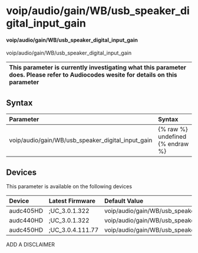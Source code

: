 ﻿---
description: voip/audio/gain/WB/usb_speaker_digital_input_gain
search: false
---

# voip/audio/gain/WB/usb_speaker_digital_input_gain

#### voip/audio/gain/WB/usb_speaker_digital_input_gain

voip/audio/gain/WB/usb_speaker_digital_input_gain


| This parameter is currently investigating what this parameter does. Please refer to Audiocodes wesite for details on this parameter | 
| :--- |

## Syntax
| Parameter | Syntax |
| :--- | :--- |
|voip/audio/gain/WB/usb_speaker_digital_input_gain | {% raw %} undefined {% endraw %}|

## Devices
This parameter is available on the following devices

| Device | Latest Firmware | Default Value |
|:---|:---|:---|
| audc405HD | ;UC_3.0.1.322 | voip/audio/gain/WB/usb_speaker_digital_input_gain=0 
| audc440HD | ;UC_3.0.1.322 | voip/audio/gain/WB/usb_speaker_digital_input_gain=0 
| audc450HD | ;UC_3.0.4.111.77 | voip/audio/gain/WB/usb_speaker_digital_input_gain=0 

ADD A DISCLAIMER
